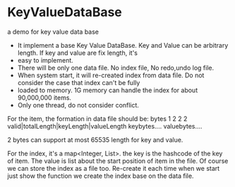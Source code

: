 # KeyValueDataBase
a demo for key value data base
 * It implement a base Key Value DataBase. Key and Value can be arbitrary length. If key and value are fix length, it's
 * easy to implement.
 * There will be only one data file. No index file, No redo,undo log file.
 * When system start, it will re-created index from data file. Do not consider the case that index can't be fully
 * loaded to memory. 1G memory can handle the index for about 90,000,000 items.
 * Only one thread, do not consider conflict.
  
 For the item, the formation in data file should be:
bytes   1        2          2         2
      valid|totalLength|keyLength|valueLength
      keybytes....
      valuebytes....

2 bytes can support at most 65535 length for key and value.

 For the index, it's a map<Integer, List<Long>>. the key is the hashcode of the key of item. The value is list about 
 the start position of item in the file. Of course we can store the index as a file too. Re-create it each time when
 we start just show the function we create the index base on the data file.
 
 